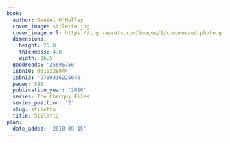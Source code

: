 ```yaml
---
book:
  author: Daniel O'Malley
  cover_image: stiletto.jpg
  cover_image_url: https://i.gr-assets.com/images/S/compressed.photo.goodreads.com/books/1433883952l/25695756._SX98_.jpg
  dimensions:
    height: 25.0
    thickness: 4.8
    width: 16.5
  goodreads: '25695756'
  isbn10: 0316228044
  isbn13: '9780316228046'
  pages: 592
  publication_year: '2016'
  series: The Checquy Files
  series_position: '2'
  slug: stiletto
  title: Stiletto
plan:
  date_added: '2018-09-15'
---
```

